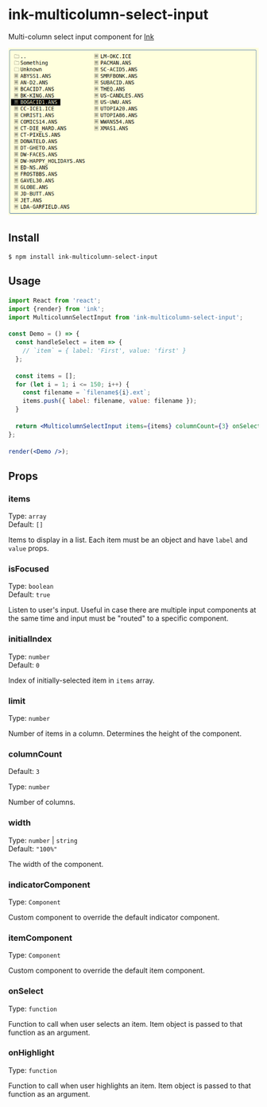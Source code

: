 # ink-multicolumn-select-input 

Multi-column select input component for [Ink](https://github.com/vadimdemedes/ink)

![Screenshot](./screenshot.png)

## Install

```
$ npm install ink-multicolumn-select-input
```

## Usage

```jsx
import React from 'react';
import {render} from 'ink';
import MulticolumnSelectInput from 'ink-multicolumn-select-input';

const Demo = () => {
  const handleSelect = item => {
    // `item` = { label: 'First', value: 'first' }
  };

  const items = [];
  for (let i = 1; i <= 150; i++) {
    const filename = `filename${i}.ext`;
    items.push({ label: filename, value: filename });
  }

  return <MulticolumnSelectInput items={items} columnCount={3} onSelect={handleSelect} />;
};

render(<Demo />);
```

## Props

### items

Type: `array`<br>
Default: `[]`

Items to display in a list. Each item must be an object and have `label` and `value` props.

### isFocused

Type: `boolean`<br>
Default: `true`

Listen to user's input. Useful in case there are multiple input components at the same time and input must be "routed" to a specific component.

### initialIndex

Type: `number`<br>
Default: `0`

Index of initially-selected item in `items` array.

### limit

Type: `number`

Number of items in a column. Determines the height of the component.

### columnCount<br>
Default: `3`

Type: `number`

Number of columns.

### width

Type: `number` | `string`<br>
Default: `"100%"`

The width of the component. 

### indicatorComponent

Type: `Component`

Custom component to override the default indicator component.

### itemComponent

Type: `Component`

Custom component to override the default item component.

### onSelect

Type: `function`

Function to call when user selects an item. Item object is passed to that function as an argument.

### onHighlight

Type: `function`

Function to call when user highlights an item. Item object is passed to that function as an argument.